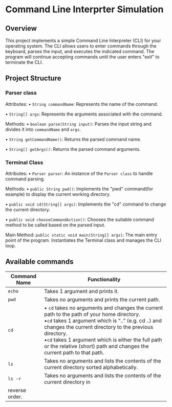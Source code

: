 # Command Line Interprter Simulation

## Overview
This project implements a simple Command Line Interpreter (CLI) for your operating system. The CLI allows users to enter commands through the keyboard, parses the input, and executes the indicated command. The program will continue accepting commands until the user enters "exit" to terminate the CLI.

## Project Structure
### Parser class
Attributes:
• `String commandName`: Represents the name of the command.

• `String[] args`: Represents the arguments associated with the command.

Methods:
• `boolean parse(String input)`: Parses the input string and divides it into `commandName` and `args`.

• `String getCommandName()`: Returns the parsed command name.

• `String[] getArgs()`: Returns the parsed command arguments.

### Terminal Class
Attributes:
• `Parser parser`: An instance of the `Parser class` to handle command parsing.

Methods:
• `public String pwd()`: Implements the "pwd" command(for example) to display the current working directory.

• `public void cd(String[] args)`: Implements the "cd" command to change the current directory.

• `public void chooseCommandAction()`: Chooses the suitable command method to be called based on the parsed input.

Main Method:
`public static void main(String[] args)`: The main entry point of the program. Instantiates the Terminal class and manages the CLI loop.

## Available commands 

| Command Name | Functionality |
| -------- | -------- |
| `echo` | Takes 1 argument and prints it. |
| `pwd` | Takes no arguments and prints the current path. |
| `cd` |  • `cd` takes no arguments and changes the current path to the path of your home directory. <br> •`cd` takes 1 argument which is “..” (e.g. cd ..) and changes the current directory to the previous directory. <br> •`cd` takes 1 argument which is either the full path or the relative (short) path and changes the current path to that path.|
| `ls` | Takes no arguments and lists the contents of the current directory sorted alphabetically. |
| `ls -r` | Takes no arguments and lists the contents of the current directory in
reverse order. |



